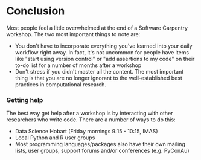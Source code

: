 # Conclusion

Most people feel a little overwhelmed at the end of a Software Carpentry workshop. The two most important things to note are:   

* You don't have to incorporate everything you've learned into your daily workflow right away.
In fact, it's not uncommon for people have items like "start using version control" or
"add assertions to my code" on their to-do list for a number of months after a workshop
* Don't stress if you didn't master all the content.
The most important thing is that you are no longer ignorant to the well-established best practices in computational research. 

### Getting help

The best way get help after a workshop is by interacting with other researchers who write code.
There are a number of ways to do this:  

* Data Science Hobart (Friday mornings 9:15 - 10:15, IMAS)
* Local Python and R user groups
* Most programming languages/packages also have their own 
mailing lists, user groups, support forums and/or conferences (e.g. PyConAu)
